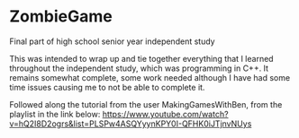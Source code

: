 # ZombieGame
Final part of high school senior year independent study

This was intended to wrap up and tie together everything that I learned throughout the independent study, which was programming in C++.
It remains somewhat complete, some work needed although I have had some time issues causing me to not be able to complete it.

Followed along the tutorial from the user MakingGamesWithBen, from the playlist in the link below:
https://www.youtube.com/watch?v=hQ2I8D2ogrs&list=PLSPw4ASQYyynKPY0I-QFHK0iJTjnvNUys

